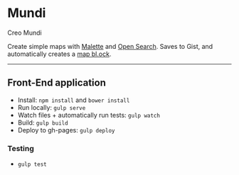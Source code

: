 # Mundi
Creo Mundi

Create simple maps with [Malette](https://github.com/benheb/malette) and [Open Search](https://github.com/benheb/open-search). Saves to Gist, and automatically creates a [map bl.ock](http://bl.ocks.org/benheb/1e2eabd0a7b39fb52b84).

****

## Front-End application

* Install: `npm install` and `bower install`
* Run locally: `gulp serve`
* Watch files + automatically run tests: `gulp watch`
* Build: `gulp build`
* Deploy to gh-pages: `gulp deploy`

### Testing

* `gulp test`